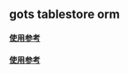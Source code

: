 ## gots tablestore orm

#### [使用参考](https://github.com/layasugar/gots/tree/master/client_test.go)
#### [使用参考](https://github.com/layasugar/gots/tree/master/scan_test.go)
